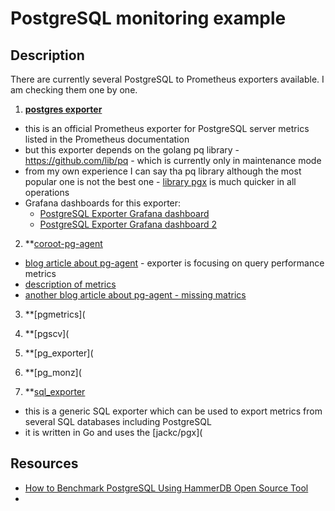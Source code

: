 # PostgreSQL monitoring example

## Description
There are currently several PostgreSQL to Prometheus exporters available. I am checking them one by one.

1. **[postgres exporter](https://github.com/prometheus-community/postgres_exporter)**
  * this is an official Prometheus exporter for PostgreSQL server metrics listed in the Prometheus documentation
  * but this exporter depends on the golang pq library - https://github.com/lib/pq - which is currently only in maintenance mode
  * from my own experience I can say tha pq library although the most popular one is not the best one - [library pgx](https://github.com/jackc/pgx) is much quicker in all operations
  * Grafana dashboards for this exporter:
    * [PostgreSQL Exporter Grafana dashboard](https://grafana.com/grafana/dashboards/12485-postgresql-exporter/)
    * [PostgreSQL Exporter Grafana dashboard 2](https://grafana.com/grafana/dashboards/14114-postgres-overview/)

2. **[coroot-pg-agent](https://github.com/coroot/coroot-pg-agent)
  * [blog article about pg-agent](https://coroot.com/blog/pg-agent) - exporter is focusing on query performance metrics
  * [description of metrics](https://coroot.com/docs/metric-exporters/pg-agent/metrics)
  * [another blog article about pg-agent - missing matrics](https://coroot.com/blog/pg-missing-metrics)

3. **[pgmetrics](

4. **[pgscv](

5. **[pg_exporter](

6. **[pg_monz](

7. **[sql_exporter](https://github.com/burningalchemist/sql_exporter)
  * this is a generic SQL exporter which can be used to export metrics from several SQL databases including PostgreSQL
  * it is written in Go and uses the [jackc/pgx](

## Resources
* [How to Benchmark PostgreSQL Using HammerDB Open Source Tool](https://www.enterprisedb.com/blog/how-to-benchmark-postgresql-using-hammerdb-open-source-tool)
*